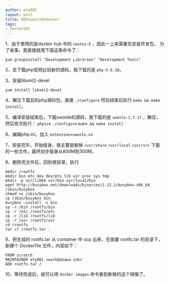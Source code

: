 ```yaml
---
author: ety001
layout: post
title: 制作swoole的docker
tags:
- Server&OS
---
```


1、由于使用的是docker hub 中的 `centos:6` ，因此一上来需要先安装开发包，
为了省事，我直接就用下面这条命令了：

    yum groupinstall "Development Libraries" "Development Tools"

2、去下载php官网比较新的源码，我下载的是 `php-5.6.10`。

3、安装libxml2-devel

    yum install libxml2-devel

4、解压下载后的php源码包，直接 `./configure` 然后结束后执行 `make && make install`。

5、编译安装结束后，下载swoole的源码，我下载的是 `swoole-1.7.17` ，解压，然后依次执行：
`phpize` `./configure` `make && make install`

6、编辑php.ini，加入 `extension=swoole.so`

7、安装完毕，开始瘦身，我主要是删掉 `/usr/share` `/usr/local` `/usr/src`
下面的一些文件，最终初步瘦身从800M到300M。

8、删除完文件后，回到根目录，执行

    mkdir /rootfs
    mkdir bin etc dev dev/pts lib usr proc sys tmp
    mkdir -p usr/lib64 usr/bin usr/local/bin
    wget http://busybox.net/downloads/binaries/1.21.1/busybox-x86_64 /sbin/busybox
    chmod +x /sbin/busybox
    cp /sbin/busybox bin
    busybox –install -s bin
    cp -r /bin /rootfs/bin
    cp -r /etc /rootfs/etc
    cp -r /lib /rootfs/lib
    cp -r /usr /rootfs/usr
    cd /rootfs
    tar cf /rootfs.tar .

9、把生成的 rootfs.tar 从 container 中 scp 出来，在放置 rootfs.tar 的目录下，
新建个 Dockerfile 文件，内容如下：

    FROM scratch
    MAINTAINER ety001 <work@akawa.ink>
    ADD rootfs.tar /

10、等待完成后，就可以用 `docker images` 命令看到新做的这个镜像了。
